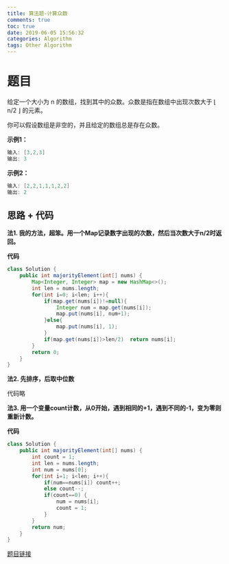 ```yaml
---
title: 算法题-计算众数
comments: true
toc: true
date: 2019-06-05 15:56:32
categories: Algorithm
tags: Other Algorithm
---
```


# 题目

给定一个大小为 n 的数组，找到其中的众数。众数是指在数组中出现次数大于 ⌊ n/2 ⌋ 的元素。

你可以假设数组是非空的，并且给定的数组总是存在众数。

**示例1：**

```java
输入: [3,2,3]
输出: 3
```
**示例2：**

```java
输入: [2,2,1,1,1,2,2]
输出: 2
```

## 思路 + 代码

**法1. 我的方法，超笨。用一个Map记录数字出现的次数，然后当次数大于n/2时返回。**

**代码**

```java
class Solution {
    public int majorityElement(int[] nums) {
        Map<Integer, Integer> map = new HashMap<>();
        int len = nums.length;
        for(int i=0; i<len; i++){
            if(map.get(nums[i])!=null){
                Integer num = map.get(nums[i]);
                map.put(nums[i], num+1);
            }else{
                map.put(nums[i], 1);
            }
            if(map.get(nums[i])>len/2)  return nums[i];
        }
        return 0;
    }
}
```

**法2. 先排序，后取中位数**

代码略

**法3. 用一个变量count计数，从0开始，遇到相同的+1，遇到不同的-1，变为零则重新计数。**

**代码**

```java
class Solution {
    public int majorityElement(int[] nums) {
        int count = 1;
        int len = nums.length;
        int num = nums[0];
        for(int i=1; i<len; i++){
            if(num==nums[i]) count++;
            else count--;
            if(count==0) {
                num = nums[i];
                count = 1;
            }
        }
        return num;
    }
}
```

[题目链接](https://leetcode-cn.com/problems/majority-element/submissions/)

